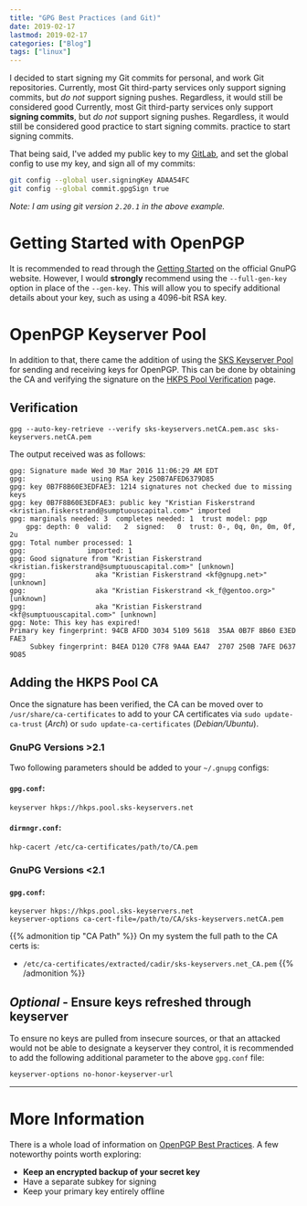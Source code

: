 ```yaml
---
title: "GPG Best Practices (and Git)"
date: 2019-02-17
lastmod: 2019-02-17
categories: ["Blog"]
tags: ["linux"]
---
```

I decided to start signing my Git commits for personal, and work Git
repositories. Currently, most Git third-party services only support signing
commits, but _do not_ support signing pushes. Regardless, it would still be
considered good Currently, most Git third-party services only support **signing
commits**, but _do not_ support signing pushes. Regardless, it would still be
considered good practice to start signing commits. practice to start signing
commits.
<!--more-->
That being said, I've added my public key to my
[GitLab](https://gitlab.com/bdebyl), and set the global config to use my key,
and sign all of my commits:
```bash
git config --global user.signingKey ADAA54FC
git config --global commit.gpgSign true
```
_Note: I am using git version `2.20.1` in the above example._

# Getting Started with OpenPGP
It is recommended to read through the
[Getting Started](https://www.gnupg.org/gph/en/manual/c14.html) on the official
GnuPG website. However, I would **strongly** recommend using the `--full-gen-key`
option in place of the `--gen-key`. This will allow you to specify additional
details about your key, such as using a 4096-bit RSA key.

# OpenPGP Keyserver Pool
In addition to that, there came the addition of using the
[SKS Keyserver Pool](https://sks-keyservers.net/overview-of-pools.php) for
sending and receiving keys for OpenPGP. This can be done by obtaining the CA and
verifying the signature on the
[HKPS Pool Verification](https://sks-keyservers.net/verify_tls.php) page.

## Verification
```
gpg --auto-key-retrieve --verify sks-keyservers.netCA.pem.asc sks-keyservers.netCA.pem
```

The output received was as follows:
```
gpg: Signature made Wed 30 Mar 2016 11:06:29 AM EDT
gpg:                using RSA key 250B7AFED6379D85
gpg: key 0B7F8B60E3EDFAE3: 1214 signatures not checked due to missing keys
gpg: key 0B7F8B60E3EDFAE3: public key "Kristian Fiskerstrand <kristian.fiskerstrand@sumptuouscapital.com>" imported
gpg: marginals needed: 3  completes needed: 1  trust model: pgp
    gpg: depth: 0  valid:   2  signed:   0  trust: 0-, 0q, 0n, 0m, 0f, 2u
gpg: Total number processed: 1
gpg:               imported: 1
gpg: Good signature from "Kristian Fiskerstrand <kristian.fiskerstrand@sumptuouscapital.com>" [unknown]
gpg:                 aka "Kristian Fiskerstrand <kf@gnupg.net>" [unknown]
gpg:                 aka "Kristian Fiskerstrand <k_f@gentoo.org>" [unknown]
gpg:                 aka "Kristian Fiskerstrand <kf@sumptuouscapital.com>" [unknown]
gpg: Note: This key has expired!
Primary key fingerprint: 94CB AFDD 3034 5109 5618  35AA 0B7F 8B60 E3ED FAE3
     Subkey fingerprint: B4EA D120 C7F8 9A4A EA47  2707 250B 7AFE D637 9D85
```

## Adding the HKPS Pool CA
Once the signature has been verified, the CA can be moved over to
`/usr/share/ca-certificates` to add to your CA certificates via `sudo
update-ca-trust` (_Arch_) or `sudo update-ca-certificates` (_Debian/Ubuntu_).

### GnuPG Versions >2.1
Two following parameters should be added to your `~/.gnupg` configs:

#### `gpg.conf`:
```apacheconf
keyserver hkps://hkps.pool.sks-keyservers.net
```

#### `dirmngr.conf`:
```apacheconf
hkp-cacert /etc/ca-certificates/path/to/CA.pem
```


### GnuPG Versions <2.1
#### `gpg.conf`:
```apacheconf
keyserver hkps://hkps.pool.sks-keyservers.net
keyserver-options ca-cert-file=/path/to/CA/sks-keyservers.netCA.pem
```

{{% admonition tip "CA Path" %}}
On my system the full path to the CA certs is:

- `/etc/ca-certificates/extracted/cadir/sks-keyservers.net_CA.pem`
{{% /admonition %}}

## *Optional* - Ensure keys refreshed through keyserver
To ensure no keys are pulled from insecure sources, or that an attacked would
not be able to designate a keyserver they control, it is recommended to add the
following additional parameter to the above `gpg.conf` file:
```
keyserver-options no-honor-keyserver-url
```

---

# More Information
There is a whole load of information on
[OpenPGP Best Practices](https://riseup.net/en/security/message-security/openpgp/best-practices).
A few noteworthy points worth exploring:

- **Keep an encrypted backup of your secret key**
- Have a separate subkey for signing
- Keep your primary key entirely offline
